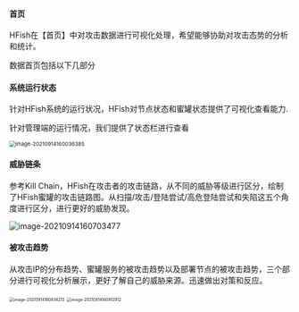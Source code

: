 #### 首页

HFish在【首页】中对攻击数据进行可视化处理，希望能够协助对攻击态势的分析和统计。

数据首页包括以下几部分

#### 系统运行状态

针对HFish系统的运行状况，HFish对节点状态和蜜罐状态提供了可视化查看能力.

针对管理端的运行情况，我们提供了状态栏进行查看

<img src="/images/image-20210914160036385.png" alt="image-20210914160036385" style="zoom:67%;" />



#### 威胁链条

参考Kill Chain，HFish在攻击者的攻击链路，从不同的威胁等级进行区分，绘制了HFish蜜罐的攻击链路图。从扫描/攻击/登陆尝试/高危登陆尝试和失陷这五个角度进行区分，进行更好的威胁发现。

![image-20210914160703477](/images/image-20210914160703477.png)


#### 被攻击趋势

从攻击IP的分布趋势、蜜罐服务的被攻击趋势以及部署节点的被攻击趋势，三个部分进行可视化分析展示，更好了解自己的威胁来源。迅速做出对策和反应。

<img src="/images/image-20210914160836213.png" alt="image-20210914160836213" style="zoom:50%;" />

<img src="/images/image-20210914160912912.png" alt="image-20210914160912912" style="zoom:50%;" />
